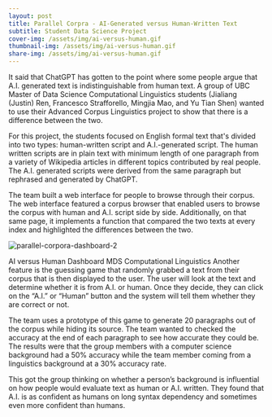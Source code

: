 ```yaml
---
layout: post
title: Parallel Corpra - AI-Generated versus Human-Written Text
subtitle: Student Data Science Project
cover-img: /assets/img/ai-versus-human.gif
thumbnail-img: /assets/img/ai-versus-human.gif
share-img: /assets/img/ai-versus-human.gif
---
```


It said that ChatGPT has gotten to the point where some people argue that A.I. generated text is indistinguishable from human text. A group of UBC Master of Data Science Computational Linguistics students (Jialiang (Justin) Ren, Francesco Strafforello, Mingjia Mao, and Yu Tian Shen) wanted to use their Advanced Corpus Linguistics project to show that there is a difference between the two.

For this project, the students focused on English formal text that's divided into two types: human-written script and A.I.-generated script. The human written scripts are in plain text with minimum length of one paragraph from a variety of Wikipedia articles in different topics contributed by real people. The A.I. generated scripts were derived from the same paragraph but rephrased and generated by ChatGPT.

The team built a web interface for people to browse through their corpus. The web interface featured a corpus browser that enabled users to browse the corpus with human and A.I. script side by side. Additionally, on that same page, it implements a function that compared the two texts at every index and highlighted the differences between the two.

![parallel-corpora-dashboard-2](https://ubc-mdscl.github.io/assets/img/parallel-corpora-dashboard-2.png)

AI versus Human Dashboard MDS Computational Linguistics
Another feature is the guessing game that randomly grabbed a text from their corpus that is then displayed to the user. The user will look at the text and determine whether it is from A.I. or human. Once they decide, they can click on the “A.I.” or “Human” button and the system will tell them whether they are correct or not. 

The team uses a prototype of this game to generate 20 paragraphs out of the corpus while hiding its source. The team wanted to checked the accuracy at the end of each paragraph to see how accurate they could be. The results were that the group members with a computer science background had a 50% accuracy while the team member coming from a linguistics background at a 30% accuracy rate. 

This got the group thinking on whether a person’s background is influential on how people would evaluate text as human or A.I. written. They found that A.I. is as confident as humans on long syntax dependency and sometimes even more confident than humans.
